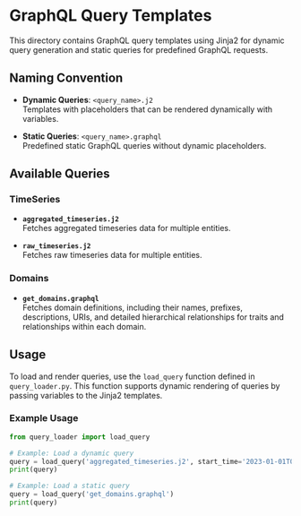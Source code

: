 # GraphQL Query Templates

This directory contains GraphQL query templates using Jinja2 for dynamic query generation and static queries for predefined GraphQL requests.

## Naming Convention

- **Dynamic Queries**: `<query_name>.j2`  
  Templates with placeholders that can be rendered dynamically with variables.
  
- **Static Queries**: `<query_name>.graphql`  
  Predefined static GraphQL queries without dynamic placeholders.

## Available Queries

### TimeSeries

- **`aggregated_timeseries.j2`**  
  Fetches aggregated timeseries data for multiple entities.

- **`raw_timeseries.j2`**  
  Fetches raw timeseries data for multiple entities.

### Domains

- **`get_domains.graphql`**  
  Fetches domain definitions, including their names, prefixes, descriptions, URIs, and detailed hierarchical relationships for traits and relationships within each domain.

## Usage

To load and render queries, use the `load_query` function defined in `query_loader.py`. This function supports dynamic rendering of queries by passing variables to the Jinja2 templates.

### Example Usage

```python
from query_loader import load_query

# Example: Load a dynamic query
query = load_query('aggregated_timeseries.j2', start_time='2023-01-01T00:00:00Z', end_time='2023-01-31T23:59:59Z')
print(query)

# Example: Load a static query
query = load_query('get_domains.graphql')
print(query)
